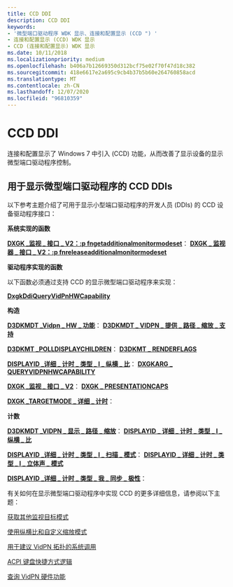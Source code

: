 ```yaml
---
title: CCD DDI
description: CCD DDI
keywords:
- '微型端口驱动程序 WDK 显示、连接和配置显示 (CCD ") '
- 连接和配置显示 (CCD) WDK 显示
- CCD (连接和配置显示) WDK 显示
ms.date: 10/11/2018
ms.localizationpriority: medium
ms.openlocfilehash: b406a7b12669350d312bcf75e02f70f47d18c382
ms.sourcegitcommit: 418e6617e2a695c9cb4b37b5b60e264760858acd
ms.translationtype: MT
ms.contentlocale: zh-CN
ms.lasthandoff: 12/07/2020
ms.locfileid: "96810359"
---
```

# <a name="ccd-ddis"></a>CCD DDI


连接和配置显示了 Windows 7 中引入 (CCD) 功能，从而改善了显示设备的显示微型端口驱动程序控制。 

## <a name="ccd-ddis-for-display-miniport-drivers"></a>用于显示微型端口驱动程序的 CCD DDIs

以下参考主题介绍了可用于显示小型端口驱动程序的开发人员 (DDIs) 的 CCD 设备驱动程序接口：

<span id="System-Implemented_Functions"></span><span id="system-implemented_functions"></span><span id="SYSTEM-IMPLEMENTED_FUNCTIONS"></span>**系统实现的函数**  

**[**DXGK \_监视 \_ 接口 \_ V2：:p fngetadditionalmonitormodeset**](/windows-hardware/drivers/ddi/d3dkmddi/nc-d3dkmddi-dxgkddi_monitor_getadditionalmonitormodeset)**： [ **DXGK \_ 监视器 \_ 接口 \_ V2：:p fnreleaseadditionalmonitormodeset**](/windows-hardware/drivers/ddi/d3dkmddi/nc-d3dkmddi-dxgkddi_monitor_releaseadditionalmonitormodeset)


<span id="Driver-Implemented_Function"></span><span id="driver-implemented_function"></span><span id="DRIVER-IMPLEMENTED_FUNCTION"></span>**驱动程序实现的函数**

以下函数必须通过支持 CCD 的显示微型端口驱动程序来实现：

[**DxgkDdiQueryVidPnHWCapability**](/windows-hardware/drivers/ddi/d3dkmddi/nc-d3dkmddi-dxgkddi_queryvidpnhwcapability)

<span id="Structures"></span><span id="structures"></span><span id="STRUCTURES"></span>**构造**

**[**D3DKMDT \_Vidpn \_ HW \_ 功能**](/windows-hardware/drivers/ddi/d3dkmdt/ns-d3dkmdt-_d3dkmdt_vidpn_hw_capability)**： [ **D3DKMDT \_ VIDPN \_ 提供 \_ 路径 \_ 缩放 \_ 支持**](/windows-hardware/drivers/ddi/d3dkmdt/ns-d3dkmdt-_d3dkmdt_vidpn_present_path_scaling_support)

**[**D3DKMT \_POLLDISPLAYCHILDREN**](/windows-hardware/drivers/ddi/d3dkmthk/ns-d3dkmthk-_d3dkmt_polldisplaychildren)**： [ **D3DKMT \_ RENDERFLAGS**](/windows-hardware/drivers/ddi/d3dkmthk/ns-d3dkmthk-_d3dkmt_renderflags)

**[**DISPLAYID \_详细 \_ 计时 \_ 类型 \_ I \_ 纵横 \_ 比**](/windows-hardware/drivers/ddi/d3dkmdt/ne-d3dkmdt-_displayid_detailed_timing_type_i_aspect_ratio)**： [ **DXGKARG \_ QUERYVIDPNHWCAPABILITY**](/windows-hardware/drivers/ddi/d3dkmddi/ns-d3dkmddi-_dxgkarg_queryvidpnhwcapability)

**[**DXGK \_监视 \_ 接口 \_ V2**](/windows-hardware/drivers/ddi/d3dkmddi/ns-d3dkmddi-_dxgk_monitor_interface_v2)**： [ **DXGK \_ PRESENTATIONCAPS**](/windows-hardware/drivers/ddi/d3dkmddi/ns-d3dkmddi-_dxgk_presentationcaps)

**[**DXGK \_TARGETMODE \_ 详细 \_ 计时**](/windows-hardware/drivers/ddi/d3dkmdt/ns-d3dkmdt-_dxgk_targetmode_detail_timing)**： 


<span id="Enumerations"></span><span id="enumerations"></span><span id="ENUMERATIONS"></span>**计数**

**[**D3DKMDT \_VIDPN \_ 显示 \_ 路径 \_ 缩放**](/windows-hardware/drivers/ddi/d3dkmdt/ne-d3dkmdt-_d3dkmdt_vidpn_present_path_scaling)**： [ **DISPLAYID \_ 详细 \_ 计时 \_ 类型 \_ I \_ 纵横 \_ 比**](/windows-hardware/drivers/ddi/d3dkmdt/ne-d3dkmdt-_displayid_detailed_timing_type_i_aspect_ratio)

**[**DISPLAYID \_详细 \_ 计时 \_ 类型 \_ I \_ 扫描 \_ 模式**](/windows-hardware/drivers/ddi/d3dkmdt/ne-d3dkmdt-_displayid_detailed_timing_type_i_scanning_mode)**： [ **DISPLAYID \_ 详细 \_ 计时 \_ 类型 \_ I \_ 立体声 \_ 模式**](/windows-hardware/drivers/ddi/d3dkmdt/ne-d3dkmdt-_displayid_detailed_timing_type_i_stereo_mode)

**[**DISPLAYID \_详细 \_ 计时 \_ 类型 \_ 我 \_ 同步 \_ 极性**](/windows-hardware/drivers/ddi/d3dkmdt/ne-d3dkmdt-_displayid_detailed_timing_type_i_sync_polarity)**： 



有关如何在显示微型端口驱动程序中实现 CCD 的更多详细信息，请参阅以下主题：

[获取其他监视目标模式](obtaining-additional-monitor-target-modes.md)

[使用纵横比和自定义缩放模式](using-aspect-ratio-and-custom-scaling-modes.md)

[用于建议 VidPN 拓扑的系统调用](system-calls-to-recommend-vidpn-topology.md)

[ACPI 键盘快捷方式逻辑](acpi-keyboard-shortcut-logic.md)

[查询 VidPN 硬件功能](querying-vidpnhardware-capabilities.md)
